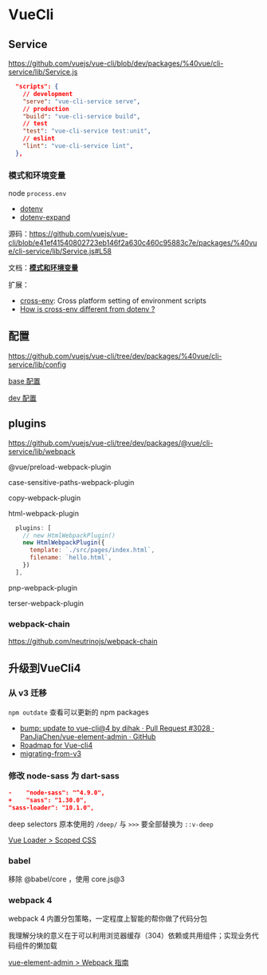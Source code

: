 # VueCli

## Service

<https://github.com/vuejs/vue-cli/blob/dev/packages/%40vue/cli-service/lib/Service.js>

```json
  "scripts": {
    // development
    "serve": "vue-cli-service serve",
    // production
    "build": "vue-cli-service build",
    // test
    "test": "vue-cli-service test:unit",
    // eslint
    "lint": "vue-cli-service lint",
  },
```

### 模式和环境变量

node `process.env`

- [dotenv](https://github.com/motdotla/dotenv)
- [dotenv-expand](https://github.com/motdotla/dotenv-expand)

源码：<https://github.com/vuejs/vue-cli/blob/e41ef41540802723eb146f2a630c460c95883c7e/packages/%40vue/cli-service/lib/Service.js#L58>

文档：**[模式和环境变量](https://cli.vuejs.org/zh/guide/mode-and-env.html)**

扩展：

- [cross-env](https://www.npmjs.com/package/cross-env): Cross platform setting of environment scripts
- [How is cross-env different from dotenv ?](https://github.com/kentcdodds/cross-env/issues/56#issuecomment-280095704)

## 配置

https://github.com/vuejs/vue-cli/tree/dev/packages/%40vue/cli-service/lib/config

[base 配置](https://github.com/vuejs/vue-cli/blob/3f0b782bca7df17740b72509c42e5e2ea6562ac9/packages/%40vue/cli-service/lib/config/base.js)

[dev 配置](https://github.com/vuejs/vue-cli/blob/f9863409739c8917b24c4844432f984d68877c63/packages/@vue/cli-service/lib/config/app.js)

## plugins

https://github.com/vuejs/vue-cli/tree/dev/packages/@vue/cli-service/lib/webpack

@vue/preload-webpack-plugin

case-sensitive-paths-webpack-plugin

copy-webpack-plugin

html-webpack-plugin

```js
  plugins: [
    // new HtmlWebpackPlugin()
    new HtmlWebpackPlugin({
      template: `./src/pages/index.html`,
      filename: `hello.html`,
    })
  ],
```

pnp-webpack-plugin

terser-webpack-plugin

### webpack-chain

https://github.com/neutrinojs/webpack-chain

## 升级到VueCli4

### 从 v3 迁移

`npm outdate` 查看可以更新的 npm packages

- [bump: update to vue-cli@4 by dihak · Pull Request #3028 · PanJiaChen/vue-element-admin · GitHub](https://github.com/PanJiaChen/vue-element-admin/pull/3028)
- [Roadmap for Vue-cli4](https://github.com/vuejs/vue-cli/issues/3649)
- [migrating-from-v3](https://cli.vuejs.org/migrating-from-v3/)

### 修改 node-sass 为 dart-sass

```json
-    "node-sass": "^4.9.0",
+    "sass": "1.30.0",
"sass-loader": "10.1.0",
```

deep selectors 原本使用的 `/deep/` 与 `>>>` 要全部替换为 `::v-deep`

[Vue Loader > Scoped CSS](https://vue-loader.vuejs.org/zh/guide/scoped-css.html#scoped-css)

### babel

移除 @babel/core ，使用 core.js@3

### webpack 4

webpack 4 内置分包策略，一定程度上智能的帮你做了代码分包

我理解分块的意义在于可以利用浏览器缓存（304）依赖或共用组件；实现业务代码组件的懒加载

[vue-element-admin > Webpack 指南](https://panjiachen.github.io/vue-element-admin-site/zh/guide/advanced/webpack.html#webpack-%E6%8C%87%E5%8D%97)